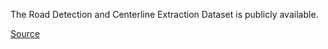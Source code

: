 The Road Detection and Centerline Extraction Dataset is publicly available.

[Source](https://www.kaggle.com/datasets/ipythonx/tgrs-road)